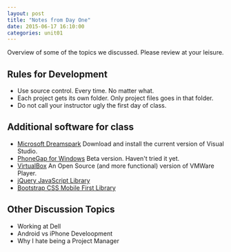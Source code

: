 ```yaml
---
layout: post
title: "Notes from Day One"
date: 2015-06-17 16:10:00
categories: unit01
---
```


Overview of some of the topics we discussed.  Please review at your leisure.

## Rules for Development

* Use source control. Every time.  No matter what.
* Each project gets its own folder.  Only project files goes in that folder.
* Do not call your instructor ugly the first day of class.

## Additional software for class

* [Microsoft Dreamspark](https://www.dreamspark.com/) Download and install the current version of Visual Studio.
* [PhoneGap for Windows](http://phonegap.com/blog/2015/03/02/phonegap-app-desktop-0-1-2/ ) Beta version.  Haven't tried it yet.
* [VirtualBox](https://www.virtualbox.org/wiki/Downloads) An Open Source (and more functional) version of VMWare Player.
* [jQuery JavaScript Library](https://jquery.com/)
* [Bootstrap CSS Mobile First Library](http://getbootstrap.com/)

## Other Discussion Topics

* Working at Dell
* Android vs iPhone Develoopment
* Why I hate being a Project Manager
